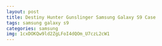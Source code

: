 ```yaml
---
layout: post
title: Destiny Hunter Gunslinger Samsung Galaxy S9 Case
tags: samsung galaxy s9
categories: samsung
img: 1cxDOKQw9ld2ZgLFoI4dQOm_U7czL2cW1
---
```

